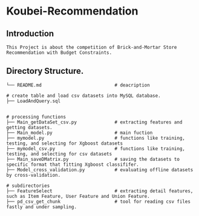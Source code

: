 # Koubei-Recommendation

Introduction 
-----------------------------
    
    This Project is about the competition of Brick-and-Mortar Store Recommendation with Budget Constraints.

Directory Structure.
-----------------------------

	└── README.md                           # deacription

	# create table and load csv datasets into MySQL database.
	├── LoadAndQuery.sql


	# processing functions
	├── Main_getDataSet_csv.py              # extracting features and getting datasets. 
	├── Main_model.py                       # main fuction
	├── mymodel.py                          # functions like training, testing, and selecting for Xgboost datasets
	├── mymodel_csv.py                      # functions like training, testing, and selecting for csv datasets
	├── Main_saveDMatrix.py                 # saving the datasets to specific format that fitting Xgboost classififer.
	├── Model_cross_validation.py           # evaluating offline datasets by cross-validation.

	# subdirectories
	├── FeatureSelect                       # extracting detail features, such as Item Feature, User Feature and Union Feature.
	├── pd_csv_get_chunk                    # tool for reading csv files fastly and under sampling. 
